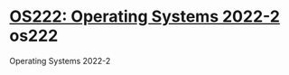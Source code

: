 [OS222: Operating Systems 2022-2 ](https://github.com/bayurisma29/os222)
os222
======
Operating Systems 2022-2 

